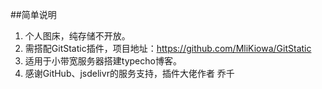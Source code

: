 ##简单说明
1. 个人图床，纯存储不开放。
2. 需搭配GitStatic插件，项目地址：https://github.com/MliKiowa/GitStatic
3. 适用于小带宽服务器搭建typecho博客。
4. 感谢GitHub、jsdelivr的服务支持，插件大佬作者	乔千
